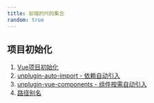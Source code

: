 ```yaml
---
title: 前端的代码集合
random: true
---
```


## 项目初始化
1. [Vue项目初始化](../posts/project-init/vue/init.md)
2. [unplugin-auto-import - 依赖自动引入](../posts/project-init/vue/unplugin-auto-import.md)
3. [unplugin-vue-components - 组件按需自动引入](../posts/project-init/vue/unplugin-vue-components.md)
4. [路径别名](../posts/project-init/vue/path-alias.md)
